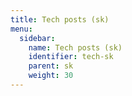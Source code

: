 ```yaml
---
title: Tech posts (sk)
menu:
  sidebar:
    name: Tech posts (sk)
    identifier: tech-sk
    parent: sk
    weight: 30
---
```

